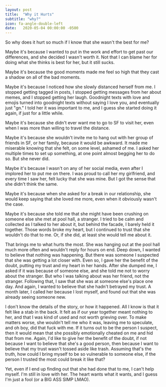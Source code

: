 ```yaml
---
layout: post
title:  "Why it Hurts"
subtitle: "why?"
icon: fa-angle-double-left
date:   2020-05-04 00:00:00 -0500
---
```


So why does it hurt so much if I know that she wasn't the best for me?

Maybe it's because I wanted to put in the work and effort to get past our differences, and she decided I wasn't worth it. Not that I can blame her for doing what she thinks is best for her, but it still sucks.

Maybe it's because the good moments made me feel so high that they cast a shadow on all of the bad moments.

Maybe it's because I noticed how she slowly distanced herself from me. I stopped getting tagged in posts, I stopped getting messages from her about memes, and I stopped getting her laugh. Goodnight texts with love and emojis turned into goodnight texts without saying I love you, and eventually just "gn." I told her it was important to me, and I guess she started doing it again, if just for a little while.

Maybe it's because she didn't ever want me to go to SF to visit her, even when I was more than willing to travel the distance.

Maybe it's because she wouldn't invite me to hang out with her group of friends in SF, or her family, because it would be awkward. It made me miserable knowing that she felt, on some level, ashamed of me. I asked her multiple times to set up something, at one point almost begging her to do so. But she never did.

Maybe it's because I wasn't on any of her social media, even after I implored her to put me on there. I was proud to call her my girlfriend, and every time I saw her, felt lucky that she was mine. But I got the sense that she didn't think the same.

Maybe it's because when she asked for a break in our relationship, she would keep saying that she loved me more, even when it obviously wasn't the case.

Maybe it's because she told me that she might have been crushing on someone else she met at pool hall, a stranger. I tried to be calm and collected as I talked to her about it, but behind the facade, I barely held it together. Those words broke my heart, but I continued to trust that she wouldn't do that to me. Or, if she did, at least she would tell me about it.

That brings me to what hurts the most. She was hanging out at the pool hall much more often and wouldn't reply for hours on end. Deep down, I wanted to believe that nothing was happening. But there was someone I suspected that she was getting a lot closer with. Even so, I gave her the benefit of the doubt, putting my trust and my heart in her hands. After she dumped me, I asked if it was because of someone else, and she told me not to worry about the stranger. But who I was talking about was her friend, not the stranger. Following that, I saw that she was at someone else's place one day. And again, I wanted to believe that she hadn't betrayed my trust. A month later, I called her because I lost myself, and found out that she was already seeing someone new.

I don't know the details of the story, or how it happened. All I know is that it felt like a stab in the back. It felt as if our year together meant nothing to her, and that I was kind of used and not worth grieving over. To make matters worse, she wouldn't tell me who it was, leaving me to speculate, and oh boy, did that fuck with me. If it turns out to be the person I suspect, then it would mean that she possibly emotionally cheated on me and hid that from me. Again, I'd like to give her the benefit of the doubt, if not because I want to believe that she's a good person, then because I want to believe that my trust wasn't tossed aside like trash. Assuming that's the truth, how could I bring myself to be so vulnerable to someone else, if the person I trusted the most could break it like that?

Yet, even if I end up finding out that she had done that to me, I can't help myself. I'm still in love with her. The heart wants what it wants, and I guess I'm just a fool (or a BIG ASS SIMP LMAO).
